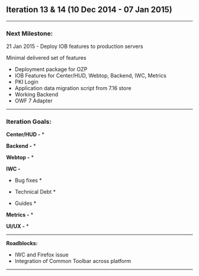 ## Iteration 13 & 14 (10 Dec 2014 - 07 Jan 2015)

***

### Next Milestone:
21 Jan 2015 - Deploy IOB features to production servers

Minimal delivered set of features
* Deployment package for OZP
* IOB Features for Center/HUD, Webtop, Backend, IWC, Metrics
* PKI Login
* Application data migration script from 7.16 store
* Working Backend
* OWF 7 Adapter

***

### Iteration Goals:
**Center/HUD -**
* 

**Backend -**
* 

**Webtop -**
* 

**IWC -**
* Bug fixes
    * 
    
* Technical Debt
    * 
* Guides
    * 

**Metrics -**
* 

**UI/UX -**
* 

***

**Roadblocks:**
* IWC and Firefox issue
* Integration of Common Toolbar across platform

***